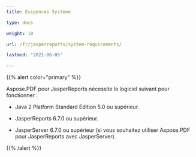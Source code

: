 ```yaml
---
title: Exigences Système

type: docs

weight: 10

url: /fr/jasperreports/system-requirements/

lastmod: "2021-06-05"

---
```


{{% alert color="primary" %}}

Aspose.PDF pour JasperReports nécessite le logiciel suivant pour fonctionner :

- Java 2 Platform Standard Edition 5.0 ou supérieur.

- JasperReports 6.7.0 ou supérieur.

- JasperServer 6.7.0 ou supérieur (si vous souhaitez utiliser Aspose.PDF pour JasperReports avec JasperServer).

{{% /alert %}}